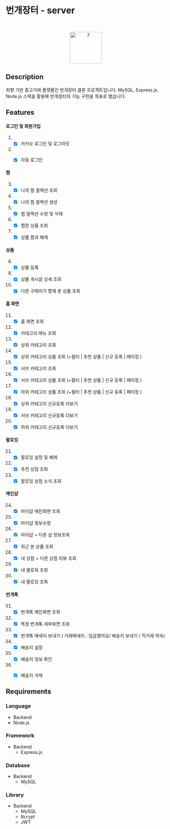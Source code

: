 # 번개장터 - server
<br/>
<p align="center">
  <img width="100" alt="7" src="https://play-lh.googleusercontent.com/YPj2-3X7yNz9Moqmnm5Ta5JvJ9bAjg0RIL0_8r6EGfQd8C5mieaT0eS2b0ZbykpIGA">
</p>

## Description

취향 기반 중고거래 플랫폼인 번개장터 클론 프로젝트입니다. MySQL, Express.js, Node.js 스택을 활용해 번개장터의 기능 구현을 목표로 했습니다.


## Features

#### 로그인 및 회원가입
1.  - [X] 카카오 로그인 및 로그아웃
2.  - [X] 자동 로그인

 
#### 찜
3. - [X] 나의 찜 컬렉션 조회
4. - [X] 나의 찜 컬렉션 생성
5. - [X] 찜 컬렉션 수정 및 삭제
6. - [X] 찜한 상품 조회
7. - [X] 상품 찜과 해제

#### 상품
8. - [X] 상품 등록
9.  - [X] 상품 게시글 상세 조회
10.  - [X] 다른 구매자가 함께 본 상품 조회

#### 홈 화면
11.  - [X] 홈 화면 조회
12.  - [X] 카테고리 메뉴 조회
13.  - [X] 상위 카테고리 조회
14.  - [X] 상위 카테고리 상품 조회 (+필터 | 추천 상품 | 신규 등록 | 페이징 )
15.  - [X] 서브 카테고리 조회
16.  - [X] 서브 카테고리 상품 조회 (+필터 | 추천 상품 | 신규 등록 | 페이징 )
17.  - [X] 하위 카테고리 상품 조회 (+필터 | 추천 상품 | 신규 등록 | 페이징 )
18.  - [X] 상위 카테고리 신규등록 더보기
19.  - [X] 서브 카테고리 신규등록 더보기
20.  - [X] 하위 카테고리 신규등록 더보기
   
#### 팔로잉
21.  - [X] 팔로잉 설정 및 해제
22.  - [X] 추천 상점 조회
23.  - [X] 팔로잉 상점 소식 조회
    
#### 메인샵
24.  - [X] 마이샵 메인화면 조회
25.  - [X] 마이샵 정보수정
26.  - [X] 마이샵 + 다른 샵 정보조회
27.  - [X] 최근 본 상품 조회
28.  - [X] 내 상점 + 다른 상점 리뷰 조회
29.  - [X] 내 팔로워 조회
30.  - [X] 내 팔로잉 조회

#### 번개톡
31.  - [X] 번개톡 메인화면 조회
32.  - [X] 특정 번개톡 세부화면 조회
33.  - [X] 번개톡 메세지 보내기 ( 거래메세지 : 입금했어요/ 배송지 보내기 / 직거래 약속)
34.  - [X] 배송지 설정
34.  - [X] 배송지 정보 확인
35.  - [X] 배송지 삭제


## Requirements

### Language
 - Backend
  - Node.js
  
### Framework
- Backend
  - Express.js
  
### Database
- Backend
  - MySQL
  
### Library
- Backend
  - MySQL
  - Bcrypt
  - JWT

